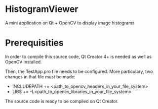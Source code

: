 # HistogramViewer
A mini application on Qt + OpenCV to display image histograms 

# Prerequisities 

In order to compile this source code, Qt Creator 4+ is needed as well as OpenCV installed.

Then, the TestApp.pro file needs to be configured. More particulary, two changes in that file must be made:

 - INCLUDEPATH += <path_to_opencv_headers_in_your_file_system>
 - LIBS += -L<path_to_opencv_libraries_in_your_file_system>

The source code is ready to be compiled on Qt Creator.
